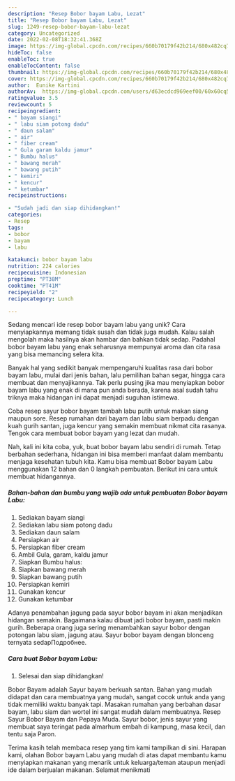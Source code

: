 ```yaml
---
description: "Resep Bobor bayam Labu, Lezat"
title: "Resep Bobor bayam Labu, Lezat"
slug: 1249-resep-bobor-bayam-labu-lezat
category: Uncategorized
date: 2022-02-08T18:32:41.368Z
image: https://img-global.cpcdn.com/recipes/660b70179f42b214/680x482cq70/bobor-bayam-labu-foto-resep-utama.jpg
hideToc: false
enableToc: true
enableTocContent: false
thumbnail: https://img-global.cpcdn.com/recipes/660b70179f42b214/680x482cq70/bobor-bayam-labu-foto-resep-utama.jpg
cover: https://img-global.cpcdn.com/recipes/660b70179f42b214/680x482cq70/bobor-bayam-labu-foto-resep-utama.jpg
author:  Eunike Kartini
authorAv:  https://img-global.cpcdn.com/users/d63ecdcd969eef00/60x60cq50/avatar.jpg
ratingvalue: 3.5
reviewcount: 5
recipeingredient:
- " bayam siangi"
- " labu siam potong dadu"
- " daun salam"
- " air"
- " fiber cream"
- " Gula garam kaldu jamur"
- " Bumbu halus"
- " bawang merah"
- " bawang putih"
- " kemiri"
- " kencur"
- " ketumbar"
recipeinstructions:

- "Sudah jadi dan siap dihidangkan!"
categories:
- Resep
tags:
- bobor
- bayam
- labu

katakunci: bobor bayam labu 
nutrition: 224 calories
recipecuisine: Indonesian
preptime: "PT38M"
cooktime: "PT41M"
recipeyield: "2"
recipecategory: Lunch

---
```



Sedang mencari ide resep bobor bayam labu yang unik? Cara menyiapkannya memang tidak susah dan tidak juga mudah. Kalau salah mengolah maka hasilnya akan hambar dan bahkan tidak sedap. Padahal bobor bayam labu yang enak seharusnya mempunyai aroma dan cita rasa yang bisa memancing selera kita.


Banyak hal yang sedikit banyak mempengaruhi kualitas rasa dari bobor bayam labu, mulai dari jenis bahan, lalu pemilihan bahan segar, hingga cara membuat dan menyajikannya. Tak perlu pusing jika mau menyiapkan bobor bayam labu yang enak di mana pun anda berada, karena asal sudah tahu triknya maka hidangan ini dapat menjadi suguhan istimewa.

Coba resep sayur bobor bayam tambah labu putih untuk makan siang maupun sore. Resep rumahan dari bayam dan labu siam berpadu dengan kuah gurih santan, juga kencur yang semakin membuat nikmat cita rasanya. Tengok cara membuat bobor bayam yang lezat dan mudah.


Nah, kali ini kita coba, yuk, buat bobor bayam labu sendiri di rumah. Tetap berbahan sederhana, hidangan ini bisa memberi manfaat dalam membantu menjaga kesehatan tubuh kita. Kamu bisa membuat Bobor bayam Labu menggunakan 12 bahan dan 0 langkah pembuatan. Berikut ini cara untuk membuat hidangannya.

<!--inarticleads1-->

##### Bahan-bahan dan bumbu yang wajib ada untuk pembuatan Bobor bayam Labu:

1. Sediakan  bayam siangi
1. Sediakan  labu siam potong dadu
1. Sediakan  daun salam
1. Persiapkan  air
1. Persiapkan  fiber cream
1. Ambil  Gula, garam, kaldu jamur
1. Siapkan  Bumbu halus:
1. Siapkan  bawang merah
1. Siapkan  bawang putih
1. Persiapkan  kemiri
1. Gunakan  kencur
1. Gunakan  ketumbar


Adanya penambahan jagung pada sayur bobor bayam ini akan menjadikan hidangan semakin. Bagaimana kalau dibuat jadi bobor bayam, pasti makin gurih. Beberapa orang juga sering menambahkan sayur bobor dengan potongan labu siam, jagung atau. Sayur bobor bayam dengan blonceng ternyata sedapПодробнее. 

<!--inarticleads2-->

##### Cara buat Bobor bayam Labu:


1. Selesai dan siap dihidangkan!

Bobor Bayam adalah Sayur bayam berkuah santan. Bahan yang mudah didapat dan cara membuatnya yang mudah, sangat cocok untuk anda yang tidak memiliki waktu banyak tapi. Masakan rumahan yang berbahan dasar bayam, labu siam dan wortel ini sangat mudah dalam membuatnya. Resep Sayur Bobor Bayam dan Pepaya Muda. Sayur bobor, jenis sayur yang membuat saya teringat pada almarhum embah di kampung, masa kecil, dan tentu saja Paron. 

Terima kasih telah membaca resep yang tim kami tampilkan di sini. Harapan kami, olahan Bobor bayam Labu yang mudah di atas dapat membantu kamu menyiapkan makanan yang menarik untuk keluarga/teman ataupun menjadi ide dalam berjualan makanan. Selamat menikmati
